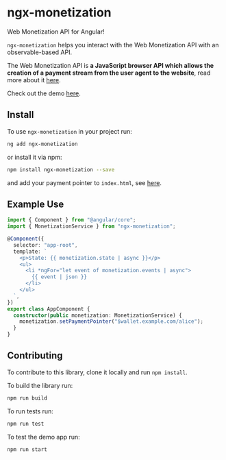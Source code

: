 # ngx-monetization

Web Monetization API for Angular!

`ngx-monetization` helps you interact with the Web Monetization API with an observable-based API.

The Web Monetization API is
**a JavaScript browser API which allows the creation of a payment stream from the user agent to the website**, read more about it [here](https://webmonetization.org/).

Check out the demo [here](https://cddelta.github.io/ngx-monetization/).

## Install

To use `ngx-monetization` in your project run:

```bash
ng add ngx-monetization
```

or install it via npm:

```bash
npm install ngx-monetization --save
```

and add your payment pointer to `index.html`, see [here](https://webmonetization.org/docs/getting-started).

## Example Use

```typescript
import { Component } from "@angular/core";
import { MonetizationService } from "ngx-monetization";

@Component({
  selector: "app-root",
  template: `
    <p>State: {{ monetization.state | async }}</p>
    <ul>
      <li *ngFor="let event of monetization.events | async">
        {{ event | json }}
      </li>
    </ul>
  `,
})
export class AppComponent {
  constructor(public monetization: MonetizationService) {
    monetization.setPaymentPointer("$wallet.example.com/alice");
  }
}
```

## Contributing

To contribute to this library, clone it locally and run `npm install`.

To build the library run:
```bash
npm run build
```

To run tests run:
```bash
npm run test
```

To test the demo app run:
```bash
npm run start
```